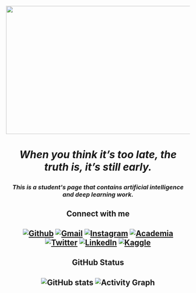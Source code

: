 <p align="center">
  <img width="800" height="350" src="https://scitechdaily.com/images/Left-Right-Brain-Signals.gif">
</p>

#   <p align="center"> *When you think it’s too late, the truth is, it’s still early.*  </p>


### <p align="center">  *This is a student's page that contains artificial intelligence and deep learning work.* </p>



## <p align="center"> **Connect with me**  </p>
## <p align="center">  [![Github](https://img.shields.io/badge/GitHub-100000?style=for-the-badge&logo=github&logoColor=white)](https://github.com/beyzakturk) [![Gmail](https://img.shields.io/badge/Gmail-D14836?style=for-the-badge&logo=gmail&logoColor=white)](beyzakturk@hotmail.com) [![Instagram](https://img.shields.io/badge/Instagram-E4405F?style=for-the-badge&logo=instagram&logoColor=white)](https://www.instagram.com/beyzakturkx/) [![Academia](https://img.shields.io/badge/Academia-fff?style=for-the-badge&logo=academia&logoColor=black)](https://independent.academia.edu/BeyzaAkt%C3%BCrk3) [![Twitter](https://img.shields.io/badge/Twitter-1DA1F2?style=for-the-badge&logo=twitter&logoColor=white)](https://twitter.com/beyzakturkx) [![Linkedln](https://img.shields.io/badge/LinkedIn-0077B5?style=for-the-badge&logo=linkedin&logoColor=white)](https://www.linkedin.com/in/beyza-akt%C3%BCrk8/) [![Kaggle](https://img.shields.io/badge/Kaggle-20BEFF?style=for-the-badge&logo=Kaggle&logoColor=white)](https://www.kaggle.com/beyzaakturk)  </p>

## <p align="center"> **GitHub Status** </p>
## <p align="center">  ![GitHub stats](https://github-readme-stats.vercel.app/api?username=beyzakturk&show_icons=true&theme=radical)  ![Activity Graph](https://activity-graph.herokuapp.com/graph?username=beyzakturk&theme=redical) </p>

